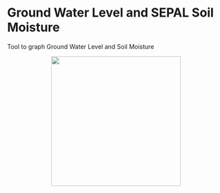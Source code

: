 # Ground Water Level and SEPAL Soil Moisture
Tool to graph Ground Water Level and Soil Moisture 

<p align="center"><img  height="300px" src="https://raw.githubusercontent.com/ingdanielguerrero/gwl_pysmm/main/imgs/Overview.PNG"/></p>
